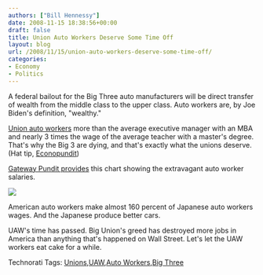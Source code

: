 ```yaml
---
authors: ["Bill Hennessy"]
date: 2008-11-15 18:38:56+00:00
draft: false
title: Union Auto Workers Deserve Some Time Off
layout: blog
url: /2008/11/15/union-auto-workers-deserve-some-time-off/
categories:
- Economy
- Politics
---
```


A federal bailout for the Big Three auto manufacturers will be direct transfer of wealth from the middle class to the upper class. Auto workers are, by Joe Biden's definition, "wealthy."

[Union auto workers](https://mjperry.blogspot.com/2007/07/uaw-pricing-themselves-out-of-market.html) more than the average executive manager with an MBA and nearly 3 times the wage of the average teacher with a master's degree. That's why the Big 3 are dying, and that's exactly what the unions deserve. (Hat tip, [Econopundit](https://econopundit.com/))

[Gateway Pundit provides](https://gatewaypundit.blogspot.com/) this chart showing the extravagant auto worker salaries.

![](https://2.bp.blogspot.com/_L6pDyjqqsvY/SR4kou6b3pI/AAAAAAAAW8M/J2DBGJ7pRo4/s1600/chart.jpg)
 

American auto workers make almost 160 percent of Japanese auto workers wages. And the Japanese produce better cars.

UAW's time has passed. Big Union's greed has destroyed more jobs in America than anything that's happened on Wall Street. Let's let the UAW workers eat cake for a while.

Technorati Tags: [Unions](https://technorati.com/tags/Unions),[UAW](https://technorati.com/tags/UAW),[Auto Workers](https://technorati.com/tags/Auto%20Workers),[Big Three](https://technorati.com/tags/Big%20Three)
